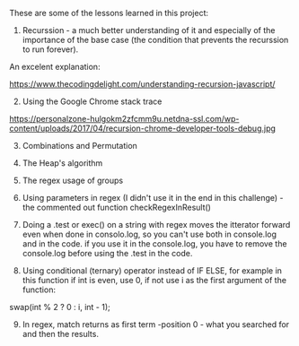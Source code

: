 These are some of the lessons learned in this project:

1. Recurssion - a much better understanding of it and especially of the importance of the base case
(the condition that prevents the recurssion to run forever).

An excelent explanation:

https://www.thecodingdelight.com/understanding-recursion-javascript/

2. Using the Google Chrome stack trace

https://personalzone-hulgokm2zfcmm9u.netdna-ssl.com/wp-content/uploads/2017/04/recursion-chrome-developer-tools-debug.jpg

3. Combinations and Permutation

4. The   Heap's algorithm

5. The regex usage of groups 

6. Using parameters in regex (I didn't use it in the end in this challenge) - the commented out function checkRegexInResult()

7. Doing a .test or exec() on a string with regex moves the itterator forward even when done in consolo.log, so you can't use both in console.log and in the code. if you use it in the console.log, you have to remove the console.log before using the .test in the code.

8. Using  conditional (ternary) operator instead of IF ELSE, for example in this function if int is even, use 0, if not use i as the first argument of the function:

swap(int % 2 ? 0 : i, int - 1);

9. In regex, match returns as first term -position 0 - what you searched for and then the results.